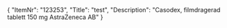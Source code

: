 {
  "ItemNr": "123253",
  "Title": "test",
  "Description": "Casodex, filmdragerad tablett 150 mg AstraZeneca AB"
}